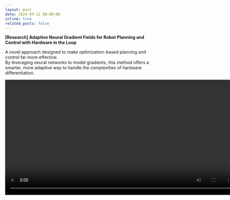 ```yaml
---
layout: post
date: 2024-09-12 00:00:00
inline: true
related_posts: false
---
```


**[Research] Adaptive Neural Gradient Fields for Robot Planning and Control with Hardware in the Loop**  

A novel approach designed to make optimization-based planning and control far more effective.  
By leveraging neural networks to model gradients, this method offers a smarter, more adaptive way to handle the complexities of hardware differentiation.  

<video width="750" controls>
  <source src="/assets/video/100itr.mp4" type="video/mp4">
  Your browser does not support the video tag.
</video>
